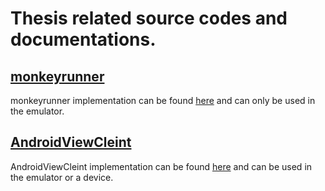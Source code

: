 # Thesis related source codes and documentations. 

## [monkeyrunner](https://developer.android.com/studio/test/monkeyrunner/)

monkeyrunner implementation can be found [here](https://github.com/amatanat/thesis/blob/master/whatsapp-monkeyrunner.py) and can only be used in the emulator.

## [AndroidViewCleint](https://github.com/dtmilano/AndroidViewClient/wiki)

AndroidViewCleint implementation can be found [here](https://github.com/amatanat/thesis/blob/master/whatsapp-androidviewclient.py) and can be used in the emulator or a device.
